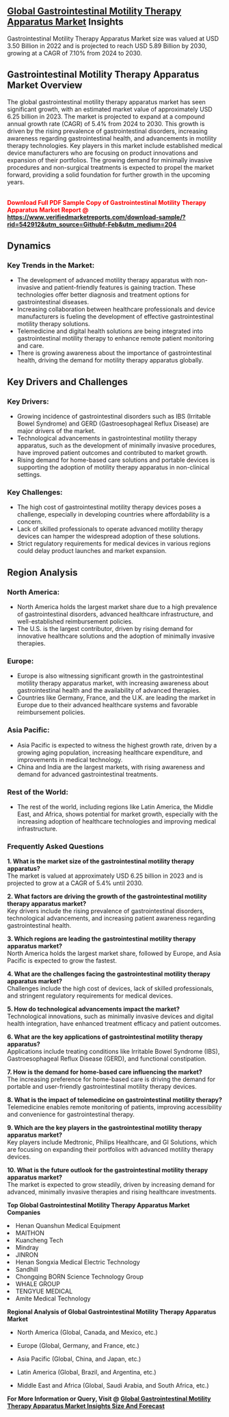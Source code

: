 <h2><a href="https://www.verifiedmarketreports.com/download-sample/?rid=542912&amp;utm_source=Githubf&amp;utm_medium=204" target="_blank">Global Gastrointestinal Motility Therapy Apparatus Market</a> Insights</h2><p>Gastrointestinal Motility Therapy Apparatus Market size was valued at USD 3.50 Billion in 2022 and is projected to reach USD 5.89 Billion by 2030, growing at a CAGR of 7.10% from 2024 to 2030.</p><p> <!DOCTYPE html> <html lang="en"> <head> <meta charset="UTF-8"> <meta name="viewport" content="width=device-width, initial-scale=1.0"> <meta name="description" content="Gastrointestinal Motility Therapy Apparatus Market Overview, Dynamics, Key Drivers, Challenges, and Regional Analysis with FAQ."> <meta name="keywords" content="Gastrointestinal Motility Therapy Apparatus, Market Size, Industry Outlook, Key Drivers, Challenges, Regional Analysis"> <title>Gastrointestinal Motility Therapy Apparatus Market Overview</title> </head> <body> <h2>Gastrointestinal Motility Therapy Apparatus Market Overview</h2> <p>The global gastrointestinal motility therapy apparatus market has seen significant growth, with an estimated market value of approximately USD 6.25 billion in 2023. The market is projected to expand at a compound annual growth rate (CAGR) of 5.4% from 2024 to 2030. This growth is driven by the rising prevalence of gastrointestinal disorders, increasing awareness regarding gastrointestinal health, and advancements in motility therapy technologies. Key players in this market include established medical device manufacturers who are focusing on product innovations and expansion of their portfolios. The growing demand for minimally invasive procedures and non-surgical treatments is expected to propel the market forward, providing a solid foundation for further growth in the upcoming years. <br><br><b><p><span class=""><span style="color: #ff0000;"><strong>Download Full PDF Sample Copy of Gastrointestinal Motility Therapy Apparatus Market Report</strong> @ </span><a href="https://www.verifiedmarketreports.com/download-sample/?rid=542912&amp;utm_source=Githubf-Feb&amp;utm_medium=204" target="_blank">https://www.verifiedmarketreports.com/download-sample/?rid=542912&amp;utm_source=Githubf-Feb&amp;utm_medium=204</a></span></p></b> <h2>Dynamics</h2> <h3>Key Trends in the Market:</h3> <ul> <li>The development of advanced motility therapy apparatus with non-invasive and patient-friendly features is gaining traction. These technologies offer better diagnosis and treatment options for gastrointestinal diseases.</li> <li>Increasing collaboration between healthcare professionals and device manufacturers is fueling the development of effective gastrointestinal motility therapy solutions.</li> <li>Telemedicine and digital health solutions are being integrated into gastrointestinal motility therapy to enhance remote patient monitoring and care.</li> <li>There is growing awareness about the importance of gastrointestinal health, driving the demand for motility therapy apparatus globally.</li> </ul> <h2>Key Drivers and Challenges</h2> <h3>Key Drivers:</h3> <ul> <li>Growing incidence of gastrointestinal disorders such as IBS (Irritable Bowel Syndrome) and GERD (Gastroesophageal Reflux Disease) are major drivers of the market.</li> <li>Technological advancements in gastrointestinal motility therapy apparatus, such as the development of minimally invasive procedures, have improved patient outcomes and contributed to market growth.</li> <li>Rising demand for home-based care solutions and portable devices is supporting the adoption of motility therapy apparatus in non-clinical settings.</li> </ul> <h3>Key Challenges:</h3> <ul> <li>The high cost of gastrointestinal motility therapy devices poses a challenge, especially in developing countries where affordability is a concern.</li> <li>Lack of skilled professionals to operate advanced motility therapy devices can hamper the widespread adoption of these solutions.</li> <li>Strict regulatory requirements for medical devices in various regions could delay product launches and market expansion.</li> </ul> <h2>Region Analysis</h2> <h3>North America:</h3> <ul> <li>North America holds the largest market share due to a high prevalence of gastrointestinal disorders, advanced healthcare infrastructure, and well-established reimbursement policies.</li> <li>The U.S. is the largest contributor, driven by rising demand for innovative healthcare solutions and the adoption of minimally invasive therapies.</li> </ul> <h3>Europe:</h3> <ul> <li>Europe is also witnessing significant growth in the gastrointestinal motility therapy apparatus market, with increasing awareness about gastrointestinal health and the availability of advanced therapies.</li> <li>Countries like Germany, France, and the U.K. are leading the market in Europe due to their advanced healthcare systems and favorable reimbursement policies.</li> </ul> <h3>Asia Pacific:</h3> <ul> <li>Asia Pacific is expected to witness the highest growth rate, driven by a growing aging population, increasing healthcare expenditure, and improvements in medical technology.</li> <li>China and India are the largest markets, with rising awareness and demand for advanced gastrointestinal treatments.</li> </ul> <h3>Rest of the World:</h3> <ul> <li>The rest of the world, including regions like Latin America, the Middle East, and Africa, shows potential for market growth, especially with the increasing adoption of healthcare technologies and improving medical infrastructure.</li> </ul> <h3>Frequently Asked Questions</h3> <p><b>1. What is the market size of the gastrointestinal motility therapy apparatus?</b><br> The market is valued at approximately USD 6.25 billion in 2023 and is projected to grow at a CAGR of 5.4% until 2030.</p> <p><b>2. What factors are driving the growth of the gastrointestinal motility therapy apparatus market?</b><br> Key drivers include the rising prevalence of gastrointestinal disorders, technological advancements, and increasing patient awareness regarding gastrointestinal health.</p> <p><b>3. Which regions are leading the gastrointestinal motility therapy apparatus market?</b><br> North America holds the largest market share, followed by Europe, and Asia Pacific is expected to grow the fastest.</p> <p><b>4. What are the challenges facing the gastrointestinal motility therapy apparatus market?</b><br> Challenges include the high cost of devices, lack of skilled professionals, and stringent regulatory requirements for medical devices.</p> <p><b>5. How do technological advancements impact the market?</b><br> Technological innovations, such as minimally invasive devices and digital health integration, have enhanced treatment efficacy and patient outcomes.</p> <p><b>6. What are the key applications of gastrointestinal motility therapy apparatus?</b><br> Applications include treating conditions like Irritable Bowel Syndrome (IBS), Gastroesophageal Reflux Disease (GERD), and functional constipation.</p> <p><b>7. How is the demand for home-based care influencing the market?</b><br> The increasing preference for home-based care is driving the demand for portable and user-friendly gastrointestinal motility therapy devices.</p> <p><b>8. What is the impact of telemedicine on gastrointestinal motility therapy?</b><br> Telemedicine enables remote monitoring of patients, improving accessibility and convenience for gastrointestinal therapy.</p> <p><b>9. Which are the key players in the gastrointestinal motility therapy apparatus market?</b><br> Key players include Medtronic, Philips Healthcare, and GI Solutions, which are focusing on expanding their portfolios with advanced motility therapy devices.</p> <p><b>10. What is the future outlook for the gastrointestinal motility therapy apparatus market?</b><br> The market is expected to grow steadily, driven by increasing demand for advanced, minimally invasive therapies and rising healthcare investments.</p> </body> </html> </p><p><strong>Top Global Gastrointestinal Motility Therapy Apparatus Market Companies</strong></p><div data-test-id=""><p><li>Henan Quanshun Medical Equipment</li><li> MAITHON</li><li> Kuancheng Tech</li><li> Mindray</li><li> JINRON</li><li> Henan Songxia Medical Electric Technology</li><li> Sandhill</li><li> Chongqing BORN Science Technology Group</li><li> WHALE GROUP</li><li> TENGYUE MEDICAL</li><li> Amite Medical Technology</li></p><div><strong>Regional Analysis of&nbsp;Global Gastrointestinal Motility Therapy Apparatus Market</strong></div><ul><li dir="ltr"><p dir="ltr">North America&nbsp;(Global, Canada, and Mexico, etc.)</p></li><li dir="ltr"><p dir="ltr">Europe (Global, Germany, and France, etc.)</p></li><li dir="ltr"><p dir="ltr">Asia Pacific&nbsp;(Global, China, and Japan, etc.)</p></li><li dir="ltr"><p dir="ltr">Latin America&nbsp;(Global, Brazil, and Argentina, etc.)</p></li><li dir="ltr">Middle East and Africa&nbsp;(Global, Saudi Arabia, and South Africa, etc.)</li></ul><p><strong>For More Information or Query, Visit @&nbsp;</strong><strong><a href="https://www.verifiedmarketreports.com/product/gastrointestinal-motility-therapy-apparatus-market/?utm_source=Githubf&amp;utm_medium=204" target="_blank">Global Gastrointestinal Motility Therapy Apparatus Market Insights Size And Forecast</a></strong></p></div>
